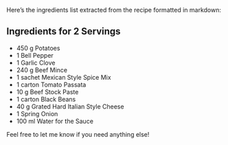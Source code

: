 Here’s the ingredients list extracted from the recipe formatted in markdown:

## Ingredients for 2 Servings

- 450 g Potatoes
- 1 Bell Pepper
- 1 Garlic Clove
- 240 g Beef Mince
- 1 sachet Mexican Style Spice Mix
- 1 carton Tomato Passata
- 10 g Beef Stock Paste
- 1 carton Black Beans
- 40 g Grated Hard Italian Style Cheese
- 1 Spring Onion
- 100 ml Water for the Sauce

Feel free to let me know if you need anything else!